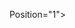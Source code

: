 Position="1">
                <ValidateNotNull />
              </CmdletParameterMetadata>
            </Parameter>
            <Parameter ParameterName="cim:OperationOption:TeamNicName">
              <Type PSType="System.String" />
              <CmdletParameterMetadata PSName="TeamNicName" IsMandatory="false" Position="2">
                <ValidateNotNull />
              </CmdletParameterMetadata>
            </Parameter> 
            <Parameter ParameterName="TeamingMode" DefaultValue="SwitchIndependent">
              <Type PSType="NetLbfo.TeamingModes" />
              <CmdletParameterMetadata Aliases="tm" IsMandatory="false" Position="3">
              </CmdletParameterMetadata>
            </Parameter>
            <Parameter ParameterName="LoadBalancingAlgorithm">
              <Type PSType="NetLbfo.LBAlgos" />
              <CmdletParameterMetadata Aliases="lba" IsMandatory="false" Position="4">
              </CmdletParameterMetadata>
            </Parameter>
            <Parameter ParameterName="LacpTimer">
              <Type PSType="NetLbfo.LacpTimers" />
              <CmdletParameterMetadata Aliases="lt" IsMandatory="false" Position="5"/>
            </Parameter>
          </Parameters>
    </Method>
     </Cmdlet>
     <Cmdlet>
        <CmdletMetadata Verb="Rename" Noun="NetLbfoTeam" ConfirmImpact="Medium"/>
        <Method MethodName="Rename">
          <Parameters>
            <Parameter ParameterName="Name">
              <Type PSType="System.String" />
              <CmdletParameterMetadata IsMandatory="true" Position="0"> 
                <ValidateNotNull />
              </CmdletParameterMetadata>
            </Parameter>
            <Parameter ParameterName="NewName">
              <Type PSType="System.String" />
              <CmdletParameterMetadata IsMandatory="true" Position="1">
                <ValidateNotNull />
              </CmdletParameterMetadata>
            </Parameter>
            <Parameter ParameterName="cim:OperationOption:PassThru">
              <Type PSType="System.Management.Automation.SwitchParameter" />
              <CmdletParameterMetadata PSName="PassThru" />
            </Parameter>
            <Parameter ParameterName="CmdletOutput">
              <Type PSType="Microsoft.Management.Infrastructure.CimInstance" />
              <CmdletOutputMetadata />
            </Parameter>
          </Parameters>
    </Method>
     </Cmdlet>
   </StaticCmdlets>
    
  </Class>
  <Enums>
    <Enum EnumName="NetLbfo.TeamingMode